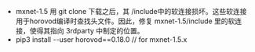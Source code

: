 -  mxnet-1.5 用 git clone 下载之后，其 /include中的软连接损坏。这些软连接用于horovod编译时查找头文件。因此，修复 mxnet-1.5/include 里的软连接，使得其指向 3rdparty 中制定的位置。
- pip3 install --user horovod==0.18.0   // for mxnet-1.5.x
